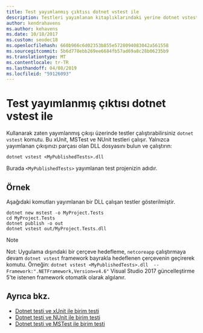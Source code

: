 ```yaml
---
title: Test yayımlanmış çıktısı dotnet vstest ile
description: Testleri yayımlanan kitaplıklarındaki yerine dotnet vstest komutuyla bir kaynak kod üzerinde çalıştırmayı öğrenin.
author: kendrahavens
ms.author: kehavens
ms.date: 10/18/2017
ms.custom: seodec18
ms.openlocfilehash: 660b966c6d02353b855e5728094083042a561558
ms.sourcegitcommit: 5b6d778ebb269ee6684fb57ad69a8c28b06235b9
ms.translationtype: MT
ms.contentlocale: tr-TR
ms.lasthandoff: 04/08/2019
ms.locfileid: "59126093"
---
```

# <a name="test-published-output-with-dotnet-vstest"></a>Test yayımlanmış çıktısı dotnet vstest ile

Kullanarak zaten yayımlanmış çıkışı üzerinde testler çalıştırabilirsiniz `dotnet vstest` komutu. Bu xUnit, MSTest ve NUnit testleri çalışır. Yalnızca yayımlanan çıkışınızı parçası olan DLL dosyasını bulun ve çalıştırın:

```
dotnet vstest <MyPublishedTests>.dll
```

Burada `<MyPublishedTests>` yayımlanan test projenizin adıdır.

## <a name="example"></a>Örnek

Aşağıdaki komutları yayımlanan bir DLL çalışan testler gösterilmiştir.

```
dotnet new mstest -o MyProject.Tests
cd MyProject.Tests
dotnet publish -o out
dotnet vstest out/MyProject.Tests.dll
```

> [!NOTE]
> Not: Uygulama dışındaki bir çerçeve hedefleme, `netcoreapp` çalıştırmaya devam `dotnet vstest` framework bayrakla hedeflenen çerçevenin geçirerek komutu. Örneğin: `dotnet vstest <MyPublishedTests>.dll  --Framework:".NETFramework,Version=v4.6"` Visual Studio 2017 güncelleştirme 5'te istenen framework otomatik olarak algılanır.

## <a name="see-also"></a>Ayrıca bkz.

- [Dotnet testi ve xUnit ile birim testi](unit-testing-with-dotnet-test.md)
- [Dotnet testi ve NUnit ile birim testi](unit-testing-with-nunit.md)
- [Dotnet testi ve MSTest ile birim testi](unit-testing-with-mstest.md)

